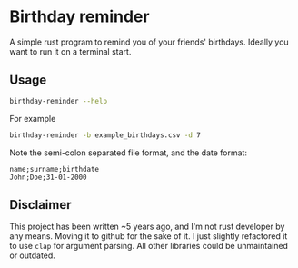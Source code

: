 # Birthday reminder

A simple rust program to remind you of your friends' birthdays.
Ideally you want to run it on a terminal start.

## Usage

```bash
birthday-reminder --help
```

For example

```bash
birthday-reminder -b example_birthdays.csv -d 7
```

Note the semi-colon separated file format, and the date format:

```csv
name;surname;birthdate
John;Doe;31-01-2000
```

## Disclaimer

This project has been written ~5 years ago, and I'm not rust developer by any means.
Moving it to github for the sake of it.
I just slightly refactored it to use `clap` for argument parsing.
All other libraries could be unmaintained or outdated.
